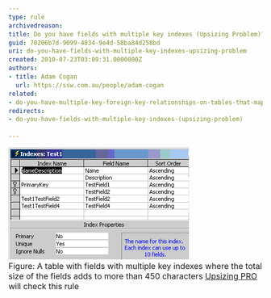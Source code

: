 ```yaml
---
type: rule
archivedreason: 
title: Do you have fields with multiple key indexes (Upsizing Problem)?
guid: 70206b7d-9099-4834-9e4d-58ba84d258bd
uri: do-you-have-fields-with-multiple-key-indexes-upsizing-problem
created: 2010-07-23T03:09:31.0000000Z
authors:
- title: Adam Cogan
  url: https://ssw.com.au/people/adam-cogan
related:
- do-you-have-multiple-key-foreign-key-relationships-on-tables-that-map-to-fields-of-a-different-name-upsizing-problem
redirects:
- do-you-have-fields-with-multiple-key-indexes-(upsizing-problem)

---
```




  <img alt="" class="ms-rteCustom-ImageArea" src="FieldsMultipleKeyIndexes.jpg" /> <br>
<font class="ms-rteCustom-FigureNormal" size="+0">Figure: A table with fields with multiple key indexes where the total size of the fields adds to more than 450 characters </font><font class="ms-rteCustom-YellowBorderBox" size="+0"><a href="http://www.ssw.com.au/ssw/UpsizingPRO"><font style="background-color:#ffffff;">Upsizing PRO</font></a><font style="background-color:#ffffff;"> will check this rule</font> </font>

<br><excerpt class='endintro'></excerpt><br>



